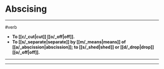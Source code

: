 # Abscising
---
#verb
- **To [[c/_cut|cut]] [[o/_off|off]].**
- **To [[s/_separate|separate]] by [[m/_means|means]] of [[a/_abscission|abscission]]; to [[s/_shed|shed]] or [[d/_drop|drop]] [[o/_off|off]].**
---
---
